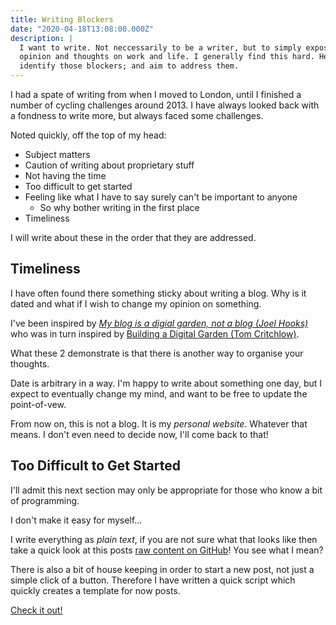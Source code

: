 ```yaml
---
title: Writing Blockers
date: "2020-04-18T13:08:00.000Z"
description: |
  I want to write. Not neccessarily to be a writer, but to simply expose my
  opinion and thoughts on work and life. I generally find this hard. Here I
  identify those blockers; and aim to address them.
---
```


I had a spate of writing from when I moved to London, until I finished a number
of cycling challenges around 2013. I have always looked back with a fondness to
write more, but always faced some challenges.

Noted quickly, off the top of my head:

- Subject matters
- Caution of writing about proprietary stuff
- Not having the time
- Too difficult to get started
- Feeling like what I have to say surely can't be important to anyone
  - So why bother writing in the first place
- Timeliness

I will write about these in the order that they are addressed.

## Timeliness

I have often found there something sticky about writing a blog. Why is it dated
and what if I wish to change my opinion on something.

I've been inspired by [_My blog is a digial garden, not a blog (Joel Hooks)_](https://joelhooks.com/digital-garden) who was in turn inspired by [Building a Digital Garden (Tom Critchlow)](https://tomcritchlow.com/2019/02/17/building-digital-garden/).

What these 2 demonstrate is that there is another way to organise your thoughts.

Date is arbitrary in a way. I'm happy to write about something one day, but I
expect to eventually change my mind, and want to be free to update the
point-of-vew.

From now on, this is not a blog. It is my _personal website_. Whatever that
means. I don't even need to decide now, I'll come back to that!

## Too Difficult to Get Started

I'll admit this next section may only be appropriate for those who know a bit of
programming.

I don't make it easy for myself...

I write everything as _plain text_, if you are not sure what that looks like
then take a quick look at this posts [raw content on GitHub](https://raw.githubusercontent.com/mattcanty/blog/master/content/blog/2020-04-18-writing-blockers/index.md)! You see what I mean?

There is also a bit of house keeping in order to start a new post, not just a
simple click of a button. Therefore I have written a quick script which quickly
creates a template for now posts.

[Check it out!](https://github.com/mattcanty/blog/blob/master/new-post.sh)
